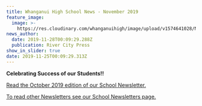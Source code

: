 ```yaml
---
title: Whanganui High School News - November 2019
feature_image:
  image: >-
    https://res.cloudinary.com/whanganuihigh/image/upload/v1574641028/News/November_2019_rivercity-press-copy-web-_002.jpg
news_author:
  date: 2019-11-28T00:09:29.288Z
  publication: River City Press
show_in_slider: true
date: 2019-11-25T00:09:29.313Z
---
```

**Celebrating Success of our Students!!**

[Read the October 2019 edition of our School Newsletter.](https://res.cloudinary.com/whanganuihigh/image/upload/v1574628274/newsletters/November_2019_rivercity_press_copy_web.pdf)

[To read other Newsletters see our School Newsletters page.](https://www.whanganuihigh.school.nz/news-and-events/school-newsletters/)
